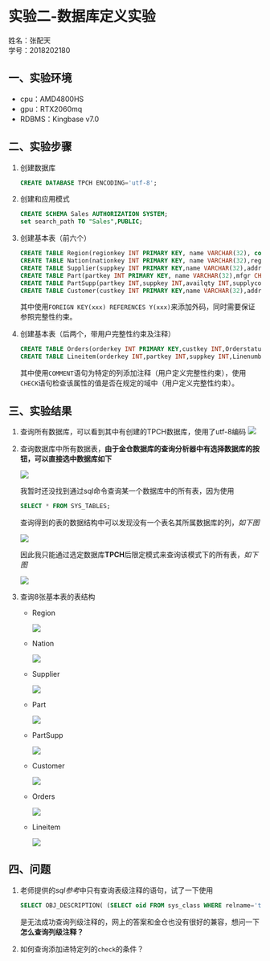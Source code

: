 # 实验二-数据库定义实验
姓名：张配天\
学号：2018202180
## 一、实验环境
- cpu：AMD4800HS
- gpu：RTX2060mq
- RDBMS：Kingbase v7.0

## 二、实验步骤
1. 创建数据库
    ```sql
    CREATE DATABASE TPCH ENCODING='utf-8';
    ```
2. 创建和应用模式
    ```sql
    CREATE SCHEMA Sales AUTHORIZATION SYSTEM;
    set search_path TO "Sales",PUBLIC;
    ```
3. 创建基本表（前六个）
    ```sql
    CREATE TABLE Region(regionkey INT PRIMARY KEY, name VARCHAR(32), comment VARCHAR(32));
    CREATE TABLE Nation(nationkey INT PRIMARY KEY, name VARCHAR(32),regionkey INT,comment VARCHAR(32),FOREIGN KEY(regionkey) REFERENCES Region(regionkey));
    CREATE TABLE Supplier(suppkey INT PRIMARY KEY,name VARCHAR(32),address VARCHAR(32),nationkey INT,phone CHAR,acctbal REAL,comment VARCHAR(32),FOREIGN KEY(nationkey) REFERENCES Nation(nationkey));
    CREATE TABLE Part(partkey INT PRIMARY KEY, name VARCHAR(32),mfgr CHAR,brand CHAR,type VARCHAR(32),size INT,container CHAR,retailprice REAL,comment VARCHAR(32));
    CREATE TABLE PartSupp(partkey INT,suppkey INT,availqty INT,supplycost REAL,comment VARCHAR(32),PRIMARY KEY(partkey,suppkey),FOREIGN KEY(partkey) REFERENCES Part(partkey), FOREIGN KEY(suppkey) REFERENCES Supplier(suppkey));
    CREATE TABLE Customer(custkey INT PRIMARY KEY,name VARCHAR(32),address VARCHAR(32),nationkey INT,phone CHAR,acctbal REAL,mktsegment CHAR,comment VARCHAR(32),FOREIGN KEY(nationkey) REFERENCES Nation(nationkey));
    ```
    其中使用```FOREIGN KEY(xxx) REFERENCES Y(xxx)```来添加外码，同时需要保证参照完整性约束。

4. 创建基本表（后两个，带用户完整性约束及注释）
    ```sql
    CREATE TABLE Orders(orderkey INT PRIMARY KEY,custkey INT,Orderstatus CHAR,totalprice REAL,orderdate DATE,orderpriority CHAR,clerk CHAR,shippriority INT,comment VARCHAR(32),FOREIGN KEY(custkey) REFERENCES Customer(custkey));
    CREATE TABLE Lineitem(orderkey INT,partkey INT,suppkey INT,Linenumber INT,quantity REAL,extendedprice REAL,discount REAL,tax REAL,returnflag CHAR,linestatus CHAR,shipdate DATE,commitdate DATE,receiptdate DATE,shipinstruct CHAR,shipmode CHAR,comment VARCHAR(32),PRIMARY KEY(orderkey,Linenumber),FOREIGN KEY(orderkey) REFERENCES Orders(orderkey),FOREIGN KEY(partkey) REFERENCES Part(partkey),FOREIGN KEY(suppkey) REFERENCES Supplier(suppkey),CHECK(discount <= 1.00 and discount >= 0.00),CHECK(tax <= 0.08 and tax >= 0.00));
    ```
    其中使用```COMMENT```语句为特定的列添加注释（用户定义完整性约束），使用```CHECK```语句检查该属性的值是否在规定的域中（用户定义完整性约束）。
## 三、实验结果
1. 查询所有数据库，可以看到其中有创建的TPCH数据库，使用了utf-8编码
    ![](resources/kingbase1.png)
2. 查询数据库中所有数据表，**由于金仓数据库的查询分析器中有选择数据库的按钮，可以直接选中数据库如下**
    
    ![](resources/kingbase3.png)
    
    我暂时还没找到通过sql命令查询某一个数据库中的所有表，因为使用
    ```sql
    SELECT * FROM SYS_TABLES;
    ```
    查询得到的表的数据结构中可以发现没有一个表名其所属数据库的列，*如下图*

    ![](resources/kingbase4.png)

    因此我只能通过选定数据库**TPCH**后限定模式来查询该模式下的所有表，*如下图*

    ![](resources/kingbase2.png)

3. 查询8张基本表的表结构
    - Region
    
      ![](resources/表1.png)
    - Nation
    
      ![](resources/表2.png)

    - Supplier
    
      ![](resources/表3.png)

    - Part
    
      ![](resources/表4.png)

    - PartSupp
    
      ![](resources/表5.png)

    - Customer
    
      ![](resources/表6.png)

    - Orders
    
      ![](resources/表7.png)

    - Lineitem
    
      ![](resources/表8.png)

## 四、问题
1. 老师提供的*sql参考*中只有查询表级注释的语句，试了一下使用
    ```sql
    SELECT OBJ_DESCRIPTION( (SELECT oid FROM sys_class WHERE relname='table.column') ,'SYS_CLASS'); 
    ```
    是无法成功查询列级注释的，网上的答案和金仓也没有很好的兼容，想问一下**怎么查询列级注释？**
    
2. 如何查询添加进特定列的```check```的条件？